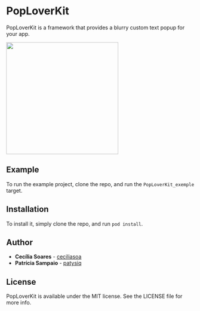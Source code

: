 # PopLoverKit

PopLoverKit is a framework that provides a blurry custom text popup for your app.

<img src="https://user-images.githubusercontent.com/52798996/138461291-f4df2be8-e206-4a90-bf02-1f969ce9627f.png" width="300">


## Example
To run the example project, clone the repo, and run the `PopLoverKit_exemple` target.

## Installation

To install it, simply clone the repo, and run `pod install`.

## Author

* **Cecília Soares** - [ceciliasoa](https://github.com/ceciliasoa/) 
* **Patrícia Sampaio** - [patysiq](https://github.com/patysiq)

## License

PopLoverKit is available under the MIT license. See the LICENSE file for more info.
